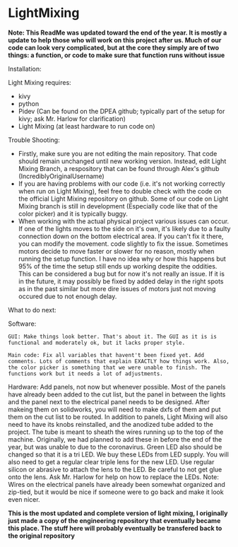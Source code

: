 # LightMixing
**Note: This ReadMe was updated toward the end of the year. It is mostly a update to help those who will work on this project after us. Much of our code can look very complicated, but at the core they simply are of two things: a function, or code to make sure that function runs without issue**

Installation:

Light Mixing requires:
  - kivy
  - python
  - Pidev (Can be found on the DPEA github; typically part of the setup for kivy; ask Mr. Harlow for clarification)
  - Light Mixing (at least hardware to run code on)

Trouble Shooting:

- Firstly, make sure you are not editing the main repository. That code should remain unchanged until new working version. Instead, edit Light Mixing Branch, a respository that can be found through Alex's github (IncrediblyOriginalUsername)
- If you are having problems with our code (i.e. it's not working correctly when run on Light Mixing), feel free to double check with the code on the official Light Mixing repository on github. Some of our code on Light Mixing branch is still in development (Especially code like that of the color picker) and it is typically buggy.
- When working with the actual physical project various issues can occur. If one of the lights moves to the side on it's own,
it's likely due to a faulty connection down on the bottom electrical area. If you can't fix it there, you can modify the movement.
code slightly to fix the issue. Sometimes motors decide to move faster or slower for no reason, mostly when running the setup
function. I have no idea why or how this happens but 95% of the time the setup still ends up working despite the oddities. 
This can be considered a bug but for now it's not really an issue. If it is in the future, it may possibly be fixed by added 
delay in the right spots as in the past similar but more dire issues of motors just not moving occured due to not enough delay. 

What to do next:

  Software:
  
    GUI: Make things look better. That's about it. The GUI as it is is functional and moderately ok, but it lacks proper style.
    
    Main code: Fix all variables that havent't been fixed yet. Add comments. Lots of comments that explain EXACTLY how things work. Also, the color picker is something that we were unable to finish. The functions work but it needs a lot of adjustments.
  
  Hardware:  Add panels, not now but whenever possible. Most of the panels have already been added to the cut list, but the panel in between the lights and the panel next to the electrical panel needs to be designed. After makeing them on solidworks, you will need to make dxfs of them and put them on the cut list to be routed. 
  In addition to panels, Light Mixing will also need to have its knobs reinstalled, and the anodized tube added to the project. The tube is meant to sheath the wires running up to the top of the machine. Originally, we had planned to add these in before the end of the year, but was unable to due to the coronavirus. 
  Green LED also should be changed so that it is a tri LED. We buy these LEDs from LED supply. You will also need to get a regular clear triple lens for the new LED. Use regular silicon or abrasive to attach the lens to the LED. Be careful to not get glue onto the lens. Ask Mr. Harlow for help on how to replace the LEDs. 
  Note: Wires on the electrical panels have already been somewhat organized and zip-tied, but it would be nice if someone were to go back and make it look even nicer.
  
**This is the most updated and complete version of light mixing, I originally just made a copy of the engineering
repository that eventually became this place. The stuff here will probably eventually be transfered back
to the original repository**


